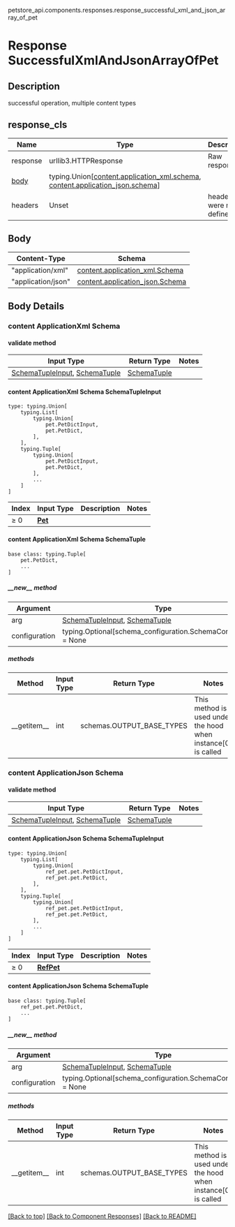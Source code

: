petstore_api.components.responses.response_successful_xml_and_json_array_of_pet
# Response SuccessfulXmlAndJsonArrayOfPet

## Description
successful operation, multiple content types

## response_cls
Name | Type | Description  | Notes
------------- | ------------- | ------------- | -------------
response | urllib3.HTTPResponse | Raw response |
[body](#body) | typing.Union[[content.application_xml.schema](#content-applicationxml-schema), [content.application_json.schema](#content-applicationjson-schema)] |  |
headers | Unset | headers were not defined |

## Body
Content-Type | Schema
------------ | -------
"application/xml" | [content.application_xml.Schema](#content-applicationxml-schema)
"application/json" | [content.application_json.Schema](#content-applicationjson-schema)

## Body Details
### content ApplicationXml Schema

#### validate method
Input Type | Return Type | Notes
------------ | ------------- | -------------
[SchemaTupleInput](#content-applicationxml-schema-schematupleinput), [SchemaTuple](#content-applicationxml-schema-schematuple) | [SchemaTuple](#content-applicationxml-schema-schematuple) |

#### content ApplicationXml Schema SchemaTupleInput
```
type: typing.Union[
    typing.List[
        typing.Union[
            pet.PetDictInput,
            pet.PetDict,
        ],
    ],
    typing.Tuple[
        typing.Union[
            pet.PetDictInput,
            pet.PetDict,
        ],
        ...
    ]
]
```
Index | Input Type | Description | Notes
------------- | ------------- | ------------- | -------------
≥ 0 | [**Pet**](../../components/schema/pet.md) |  |

#### content ApplicationXml Schema SchemaTuple
```
base class: typing.Tuple[
    pet.PetDict,
    ...
]
```
##### &lowbar;&lowbar;new&lowbar;&lowbar; method
Argument | Type
-------- | ------
arg      | [SchemaTupleInput](#content-applicationxml-schema-schematupleinput), [SchemaTuple](#content-applicationxml-schema-schematuple)
configuration | typing.Optional[schema_configuration.SchemaConfiguration] = None

##### methods
Method | Input Type | Return Type | Notes
------ | ---------- | ----------- | ------
&lowbar;&lowbar;getitem&lowbar;&lowbar; | int | schemas.OUTPUT_BASE_TYPES | This method is used under the hood when instance[0] is called
### content ApplicationJson Schema

#### validate method
Input Type | Return Type | Notes
------------ | ------------- | -------------
[SchemaTupleInput](#content-applicationjson-schema-schematupleinput), [SchemaTuple](#content-applicationjson-schema-schematuple) | [SchemaTuple](#content-applicationjson-schema-schematuple) |

#### content ApplicationJson Schema SchemaTupleInput
```
type: typing.Union[
    typing.List[
        typing.Union[
            ref_pet.pet.PetDictInput,
            ref_pet.pet.PetDict,
        ],
    ],
    typing.Tuple[
        typing.Union[
            ref_pet.pet.PetDictInput,
            ref_pet.pet.PetDict,
        ],
        ...
    ]
]
```
Index | Input Type | Description | Notes
------------- | ------------- | ------------- | -------------
≥ 0 | [**RefPet**](../../components/schema/ref_pet.md) |  |

#### content ApplicationJson Schema SchemaTuple
```
base class: typing.Tuple[
    ref_pet.pet.PetDict,
    ...
]
```
##### &lowbar;&lowbar;new&lowbar;&lowbar; method
Argument | Type
-------- | ------
arg      | [SchemaTupleInput](#content-applicationjson-schema-schematupleinput), [SchemaTuple](#content-applicationjson-schema-schematuple)
configuration | typing.Optional[schema_configuration.SchemaConfiguration] = None

##### methods
Method | Input Type | Return Type | Notes
------ | ---------- | ----------- | ------
&lowbar;&lowbar;getitem&lowbar;&lowbar; | int | schemas.OUTPUT_BASE_TYPES | This method is used under the hood when instance[0] is called

[[Back to top]](#top) [[Back to Component Responses]](../../../README.md#Component-Responses) [[Back to README]](../../../README.md)
